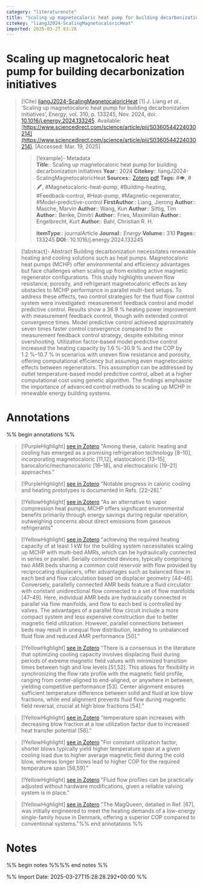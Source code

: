```yaml
---
category: "literaturenote"
title: "Scaling up magnetocaloric heat pump for building decarbonization initiatives"
citekey: "liangJ2024-ScalingMagnetocaloricHeat"
imported: 2025-03-27 03:28
---
```


# Scaling up magnetocaloric heat pump for building decarbonization initiatives


> [!Cite] [liangJ2024-ScalingMagnetocaloricHeat](zotero://select/library/items/386A55AX)
> [1]  J. Liang _et al._, ‘Scaling up magnetocaloric heat pump for building decarbonization initiatives’, _Energy_, vol. 310, p. 133245, Nov. 2024, doi: [10.1016/j.energy.2024.133245](https://doi.org/10.1016/j.energy.2024.133245). Available: [https://www.sciencedirect.com/science/article/pii/S0360544224030214](https://www.sciencedirect.com/science/article/pii/S0360544224030214). [Accessed: Mar. 19, 2025]
> > [!example]- Metadata    
> > **Title**:: Scaling up magnetocaloric heat pump for building decarbonization initiatives
> > **Year**:: 2024
> > **Citekey**:: liangJ2024-ScalingMagnetocaloricHeat
> > **Sources**:: [Zotero](zotero://select/library/items/386A55AX) [pdf](file:////home/joeashton/Zotero/storage/ZL7UUXJE/Liang%20et%20al.%20-%202024%20-%20Scaling%20up%20magnetocaloric%20heat%20pump%20for%20building%20decarbonization%20initiatives.pdf) 
> > **Tags:** #👁, #🖋, #Magnetocaloric-heat-pump, #Building-heating, #Feedback-control, #Heat-pump, #Magnetic-regenerator, #Model-predictive-control
> > **FirstAuthor**:: Liang, Jierong
> > **Author**:: Masche, Marvin
> > **Author**:: Wang, Kun
> > **Author**:: Sittig, Tim
> > **Author**:: Benke, Dimitri
> > **Author**:: Fries, Maximilian
> > **Author**:: Engelbrecht, Kurt
> > **Author**:: Bahl, Christian R. H.
> > 
> > **itemType**:: journalArticle
> > **Journal**:: *Energy*
> > **Volume**:: 310
> > **Pages**:: 133245
> > **DOI**:: 10.1016/j.energy.2024.133245

> [!abstract]- Abstract
> Building decarbonization necessitates renewable heating and cooling solutions such as heat pumps. Magnetocaloric heat pumps (MCHP) offer environmental and efficiency advantages but face challenges when scaling up from existing active magnetic regenerator configurations. This study highlights uneven flow resistance, porosity, and refrigerant magnetocaloric effects as key obstacles to MCHP performance in parallel multi-bed setups. To address these effects, two control strategies for the fluid flow control system were investigated: measurement feedback control and model predictive control. Results show a 36.9 % heating power improvement with measurement feedback control, though with extended control convergence times. Model predictive control achieved approximately seven times faster control convergence compared to the measurement feedback control strategy, despite exhibiting minor overshooting. Utilization factor-based model predictive control increased the heating capacity by 1.6 %–30.9 % and the COP by 1.2 %–10.7 % in scenarios with uneven flow resistance and porosity, offering computational efficiency but assuming even magnetocaloric effects between regenerators. This assumption can be addressed by outlet temperature-based model predictive control, albeit at a higher computational cost using genetic algorithm. The findings emphasize the importance of advanced control methods to scaling up MCHP in renewable energy building systems.

# Annotations

%% begin annotations %%

> [!PurpleHighlight] [see in Zotero](zotero://open-pdf/library/items/ZL7UUXJE?page=2&annotation=5299U7AF)
> "Among these, caloric heating and cooling has emerged as a promising refrigeration technology [8–10], incorporating magnetocaloric [11,12], elastocaloric [13–15], barocaloric/mechanocaloric [16–18], and electrocaloric [19–21] approaches."

> [!PurpleHighlight] [see in Zotero](zotero://open-pdf/library/items/ZL7UUXJE?page=2&annotation=FVQ8DE3R)
> "Notable progress in caloric cooling and heating prototypes is documented in Refs. [22–26]."

> [!YellowHighlight] [see in Zotero](zotero://open-pdf/library/items/ZL7UUXJE?page=3&annotation=URH9NG8Q)
> "As an alternative to vapor compression heat pumps, MCHP offers significant environmental benefits primarily through energy savings during regular operation, outweighing concerns about direct emissions from gaseous refrigerants"

> [!YellowHighlight] [see in Zotero](zotero://open-pdf/library/items/ZL7UUXJE?page=3&annotation=DDE6RLWK)
> "achieving the required heating capacity of at least 1 kW for the building system necessitates scaling up MCHP with multi-bed AMRs, which can be hydraulically connected in series or parallel. Serially connected devices, typically comprising two AMR beds sharing a common cold reservoir with flow provided by reciprocating displacers, offer advantages such as balanced flow in each bed and flow calculation based on displacer geometry [44–46]. Conversely, parallelly connected AMR beds feature a fluid circulator with constant unidirectional flow connected to a set of flow manifolds [47–49]. Here, individual AMR beds are hydraulically connected in parallel via flow manifolds, and flow to each bed is controlled by valves. The advantages of a parallel flow circuit include a more compact system and less expensive construction due to better magnetic field utilization. However, parallel connections between beds may result in unequal flow distribution, leading to unbalanced fluid flow and reduced AMR performance [50]."

> [!YellowHighlight] [see in Zotero](zotero://open-pdf/library/items/ZL7UUXJE?page=3&annotation=CJ9MJSQD)
> "There is a consensus in the literature that optimizing cooling capacity involves displacing fluid during periods of extreme magnetic field values with minimized transition times between high and low levels [51,52]. This allows for flexibility in synchronizing the flow rate profile with the magnetic field profile, ranging from center-aligned to end-aligned, or anywhere in between, yielding competitive performance [53]. Center alignment ensures sufficient temperature difference between solid and fluid at low blow fractions, while end alignment prevents fluid flow during magnetic field reversal, crucial at high blow fractions [54]."

> [!YellowHighlight] [see in Zotero](zotero://open-pdf/library/items/ZL7UUXJE?page=3&annotation=THKA6DHX)
> "temperature span increases with decreasing blow fraction at a low utilization factor due to increased heat transfer potential [56]."

> [!YellowHighlight] [see in Zotero](zotero://open-pdf/library/items/ZL7UUXJE?page=3&annotation=R3HWVUNN)
> "For constant utilization factor, shorter blows typically yield higher temperature span at a given cooling load due to higher average magnetic field during the cold blow, whereas longer blows lead to higher COP for the required temperature span [58,59]."

> [!YellowHighlight] [see in Zotero](zotero://open-pdf/library/items/ZL7UUXJE?page=3&annotation=J2TX2ET2)
> "Fluid flow profiles can be practically adjusted without hardware modifications, given a reliable valving system is in place."

> [!YellowHighlight] [see in Zotero](zotero://open-pdf/library/items/ZL7UUXJE?page=4&annotation=89H569AA)
> "The MagQueen, detailed in Ref. [67], was initially engineered to meet the heating demands of a low-energy single-family house in Denmark, offering a superior COP compared to conventional systems."%% end annotations %%

# Notes

%% begin notes %%%% end notes %%

%% Import Date: 2025-03-27T15:28:28.292+00:00 %%
